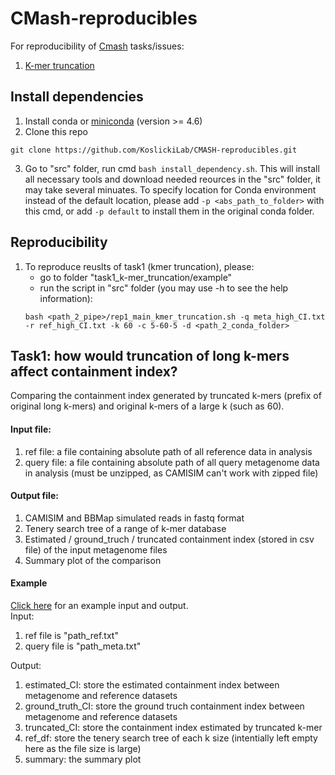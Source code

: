 # CMash-reproducibles
For reproducibility of [Cmash](https://github.com/dkoslicki/CMash) tasks/issues:
1. [K-mer truncation](https://github.com/dkoslicki/CMash/issues/20)

## Install dependencies  
1. Install conda or [miniconda](https://docs.conda.io/projects/conda/en/latest/user-guide/install/) (version >= 4.6)  
2. Clone this repo
```
git clone https://github.com/KoslickiLab/CMASH-reproducibles.git
```
3. Go to "src" folder, run cmd `bash install_dependency.sh`. This will install all necessary tools and download needed reources in the "src" folder, it may take several minuates. To specify location for Conda environment instead of the default location, please add `-p <abs_path_to_folder>` with this cmd, or add `-p default` to install them in the original conda folder.  

## Reproducibility
1. To reproduce reuslts of task1 (kmer truncation), please:  
   - go to folder "task1_k-mer_truncation/example"
   - run the script in "src" folder (you may use -h to see the help information):  
   ```
   bash <path_2_pipe>/rep1_main_kmer_truncation.sh -q meta_high_CI.txt  -r ref_high_CI.txt -k 60 -c 5-60-5 -d <path_2_conda_folder>
   ```

## Task1: how would truncation of long k-mers affect containment index?
Comparing the containment index generated by truncated k-mers (prefix of original long k-mers) and original k-mers of a large k (such as 60).

#### Input file:
1. ref file: a file containing absolute path of all reference data in analysis
2. query file: a file containing absolute path of all query metagenome data in analysis (must be unzipped, as CAMISIM can't work with zipped file)

#### Output file:
1. CAMISIM and BBMap simulated reads in fastq format
2. Tenery search tree of a range of k-mer database
3. Estimated / ground_truch / truncated containment index (stored in csv file) of the input metagenome files
4. Summary plot of the comparison

#### Example
[Click here](https://github.com/KoslickiLab/CMASH-reproducibles/tree/master/task1_K-mer_truncation/example) for an example input and output.  
Input:
1. ref file is "path_ref.txt"
2. query file is "path_meta.txt"

Output:
1. estimated_CI: store the estimated containment index between metagenome and reference datasets
2. ground_truth_CI: store the ground truch containment index between metagenome and reference datasets
3. truncated_CI: store the containment index estimated by truncated k-mer
4. ref_df: store the tenery search tree of each k size (intentially left empty here as the file size is large)
5. summary: the summary plot



